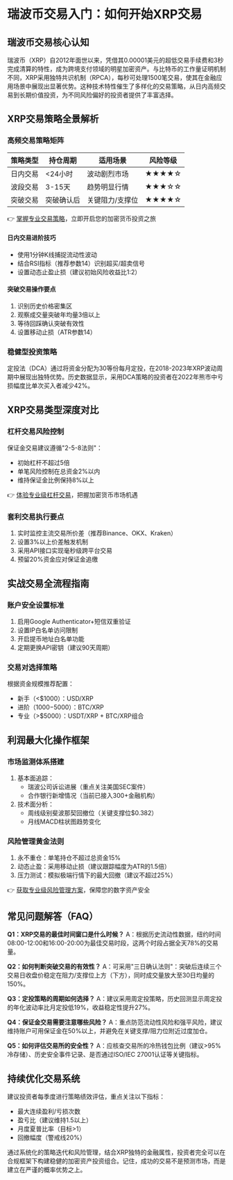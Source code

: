 # 瑞波币交易入门：如何开始XRP交易

## 瑞波币交易核心认知
瑞波币（XRP）自2012年面世以来，凭借其0.00001美元的超低交易手续费和3秒完成清算的特性，成为跨境支付领域的明星加密资产。与比特币的工作量证明机制不同，XRP采用独特共识机制（RPCA），每秒可处理1500笔交易，使其在金融应用场景中展现出显著优势。这种技术特性催生了多样化的交易策略，从日内高频交易到长期价值投资，为不同风险偏好的投资者提供了丰富选择。

## XRP交易策略全景解析

### 高频交易策略矩阵
| 策略类型 | 持仓周期 | 适用场景 | 风险等级 |
|---------|----------|----------|----------|
| 日内交易 | <24小时 | 波动剧烈市场 | ★★★★☆ |
| 波段交易 | 3-15天 | 趋势明显行情 | ★★★☆☆ |
| 突破交易 | 突破确认后 | 关键阻力/支撑位 | ★★★★☆ |

👉 [掌握专业交易策略](https://bit.ly/okx_welcome)，立即开启您的加密货币投资之旅

#### 日内交易进阶技巧
- 使用1分钟K线捕捉流动性波动
- 结合RSI指标（推荐参数14）识别超买/超卖信号
- 设置动态止盈止损（建议初始风险收益比1:2）

#### 突破交易操作要点
1. 识别历史价格密集区
2. 观察成交量突破年均量3倍以上
3. 等待回踩确认突破有效性
4. 设置移动止损（ATR参数14）

### 稳健型投资策略
定投法（DCA）通过将资金分配为30等份每月定投，在2018-2023年XRP波动周期中展现出独特优势。历史数据显示，采用DCA策略的投资者在2022年熊市中亏损幅度比单次买入者减少42%。

## XRP交易类型深度对比

### 杠杆交易风险控制
保证金交易建议遵循"2-5-8法则"：
- 初始杠杆不超过5倍
- 单笔风险控制在总资金2%以内
- 维持保证金比例保持8%以上

👉 [体验专业级杠杆交易](https://bit.ly/okx_welcome)，把握加密货币市场机遇

### 套利交易执行要点
1. 实时监控主流交易所价差（推荐Binance、OKX、Kraken）
2. 设置3%以上价差触发机制
3. 采用API接口实现毫秒级跨平台交易
4. 预留20%资金应对保证金追缴

## 实战交易全流程指南

### 账户安全设置标准
1. 启用Google Authenticator+短信双重验证
2. 设置IP白名单访问限制
3. 开启提币地址白名单功能
4. 定期更换API密钥（建议90天周期）

### 交易对选择策略
根据资金规模推荐配置：
- 新手（<$1000）：USD/XRP
- 进阶（$1000-$5000）：BTC/XRP
- 专业（>$5000）：USDT/XRP + BTC/XRP组合

## 利润最大化操作框架

### 市场监测体系搭建
1. 基本面追踪：
   - 瑞波公司诉讼进展（重点关注美国SEC案件）
   - 合作银行新增情况（当前已接入300+金融机构）
2. 技术面分析：
   - 周线级别斐波那契回撤位（关键支撑位$0.382）
   - 月线MACD柱状图趋势变化

### 风险管理黄金法则
1. 永不重仓：单笔持仓不超过总资金15%
2. 动态止盈：采用移动止损（建议跟踪幅度为ATR的1.5倍）
3. 压力测试：模拟极端行情下的最大回撤（建议不超过25%）

👉 [获取专业级风险管理方案](https://bit.ly/okx_welcome)，保障您的数字资产安全

## 常见问题解答（FAQ）

**Q1：XRP交易的最佳时间窗口是什么时候？**
A：根据历史流动性数据，纽约时间08:00-12:00和16:00-20:00为最佳交易时段，这两个时段占据全天78%的交易量。

**Q2：如何判断突破交易的有效性？**
A：可采用"三日确认法则"：突破后连续三个交易日收盘价稳定在阻力/支撑位上方（下方），同时成交量放大至30日均量的150%。

**Q3：定投策略的周期如何选择？**
A：建议采用周定投策略，历史回测显示周定投的年化波动率比月定投低19%，收益稳定性提升27%。

**Q4：保证金交易需要注意哪些风险？**
A：重点防范流动性风险和强平风险，建议维持账户可用保证金在50%以上，并避免在关键支撑/阻力位附近过度加仓。

**Q5：如何评估交易所的安全性？**
A：应核查交易所的冷热钱包比例（建议>95%冷存储）、历史安全事件记录、是否通过ISO/IEC 27001认证等关键指标。

## 持续优化交易系统

建议投资者每季度进行策略绩效评估，重点关注以下指标：
- 最大连续盈利/亏损次数
- 盈亏比（建议维持1.5以上）
- 月度夏普比率（目标>1）
- 回撤幅度（警戒线20%）

通过系统化的策略迭代和风险管理，结合XRP独特的金融属性，投资者完全可以在合规框架下构建稳健的加密资产投资组合。记住，成功的交易不是预测市场，而是建立在严谨的概率优势之上。